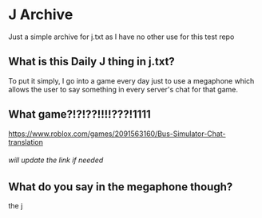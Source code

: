 # J Archive
Just a simple archive for j.txt as I have no other use for this test repo

## What is this Daily J thing in j.txt?
To put it simply, I go into a game every day just to use a megaphone which allows the user to say something in every server's chat for that game.

## What game?!?!??!!!!???!1111
https://www.roblox.com/games/2091563160/Bus-Simulator-Chat-translation
###### will update the link if needed

## What do you say in the megaphone though?
the j
